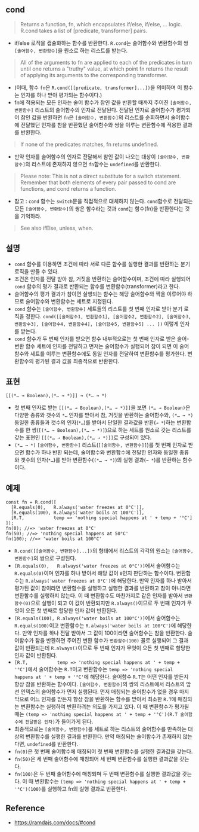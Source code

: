 ## cond
> Returns a function, fn, which encapsulates if/else, if/else, ... logic. R.cond takes a list of [predicate, transformer] pairs.
- if/else 로직을 캡슐화하는 함수를 반환한다. `R.cond`는 술어함수와 변환함수의 쌍 `[술어함수, 변환함수]`을 원소로 하는 리스트를 받는다.
> All of the arguments to fn are applied to each of the predicates in turn until one returns a "truthy" value, at which point fn returns the result of applying its arguments to the corresponding transformer.
- (이때, 함수 `fn`은 `R.cond([[predicate, transformer]...])`을 의미하며 이 함수는 인자를 하나 받아 평가되는 함수이다.)
- fn에 적용되는 모든 인자는 술어 함수가 참인 값을 반환할 때까지 주어진 `[술어함수, 변환함수]` 리스트의 술어함수의 인자로 전달된다. 전달된 인자로 술어함수가 평가되어 참인 값을 반환하면 `fn`은 `[술어함수, 변환함수]`의 리스트를 순회하면서 술어함수에 전달했던 인자를 참을 반환했던 술어함수와 쌍을 이루는 변환함수에 적용한 결과를 반환한다.
> If none of the predicates matches, fn returns undefined.
- 만약 인자를 술어함수의 인자로 전달해서 참인 값이 나오는 대상이 `[술어함수, 변환함수]`의 리스트에 존재하지 않으면 `fn`함수는 `undefined`를 반환한다.
> Please note: This is not a direct substitute for a switch statement. Remember that both elements of every pair passed to cond are functions, and cond returns a function.
- 참고 : `cond` 함수는 `switch`문을 직접적으로 대체하지 않는다. `cond`함수로 전달되는 모든 `[술어함수, 변환함수]`의 쌍은 함수라는 것과 `cond`는 함수(fn)을 반환한다는 것을 기억하라.

> See also ifElse, unless, when.

## 설명
- `cond` 함수를 이용하면 조건에 따라 서로 다른 함수를 실행한 결과를 반환하는 분기 로직을 만들 수 있다.
- 조건은 인자를 전달 받아 참, 거짓을 반환하는 술어함수이며, 조건에 따라 실행되어 `cond` 함수의 평가 결과로 반환되는 함수를 변환함수(transformer)라고 한다.
- 술어함수의 평가 결과가 참이면 실행되는 함수는 해당 술어함수와 짝을 이루어야 하므로 술어함수와 변환함수는 세트로 지정된다.
- `cond` 함수는 `[술어함수, 변환함수]` 세트들의 리스트를 첫 번째 인자로 받아 분기 로직을 정한다. `cond([[술어함수1, 변환함수1], [술어함수2, 변환함수2], [술어함수3, 변환함수3], [술어함수4, 변환함수4], [술어함수5, 변환함수5] ... ])` 이렇게 인자를 받는다.
- `cond` 함수가 두 번째 인자를 받으면 함수 내부적으로는 첫 번째 인자로 받은 술어-변환 함수 세트에 인자를 전달하고 먼저는 술어함수가 실행되어 참이 되면 이 술어함수와 세트를 이루는 변환함수에도 동일 인자를 전달하여 변환함수를 평가한다. 변환함수의 평가된 결과 값을 최종적으로 반환한다.

## 표현
```
[[(*… → Boolean),(*… → *)]] → (*… → *)
```
- 첫 번째 인자로 받는 `[[(*… → Boolean),(*… → *)]]`을 보면 `(*… → Boolean)`은 다양한 종류와 갯수의 `*…` 인자를 받아서 참, 거짓을 반환하는 술어함수와, `(*… → *)` 동일한 종류들과 갯수의 인자(`*…`)를 받아서 단일한 결과값을 반환(`→ *`)하는 변환함수를 한 쌍(`[(*… → Boolean),(*… → *)]`)으로 하는 세트를 원소로 갖는 리스트를 갖는 표현인 `[[(*… → Boolean),(*… → *)]]`로 구성되어 있다.
- `(*… → *)` `[술어함수, 변환함수]` 리스트(`[[술어함수, 변환함수]]`)를 첫 번째 인자로 받으면 함수가 하나 반환 되는데, 술어함수와 변환함수에 전달한 인자와 동일한 종류와 갯수의 인자(`*…`)를 받아 변환함수(`(*… → *)`)의 실행 결과(`→ *`)를 반환하는 함수이다.

## 예제
```
const fn = R.cond([
  [R.equals(0),   R.always('water freezes at 0°C')],
  [R.equals(100), R.always('water boils at 100°C')],
  [R.T,           temp => 'nothing special happens at ' + temp + '°C']
]);
fn(0); //=> 'water freezes at 0°C'
fn(50); //=> 'nothing special happens at 50°C'
fn(100); //=> 'water boils at 100°C'
```
- `R.cond([[술어함수, 변환함수]...])`의 형태에서 리스트의 각각의 원소는 `[술어함수, 변환함수]`의 쌍으로 구성된다.
- `[R.equals(0),   R.always('water freezes at 0°C')]`에서 술어함수는 `R.equals(0)`이며 인자를 하나 받아서 해당 값이 `0`인지 판단하는 함수이다. 변환함수는 `R.always('water freezes at 0°C')`에 해당한다. 만약 인자를 하나 받아서 평가된 값이 참이라면 변환함수를 실행하고 실행한 결과를 반환하고 참이 아니라면 변환함수를 실행하지 않는다. 이 때 변환함수도 마찬가지로 같은 인자를 받아서 `변환함수(0)`으로 실행이 되고 이 값이 반환되지만 `R.always()`이므로 두 번째 인자가 무엇이 오든 첫 번째로 할당한 인자 값이 반환된다.
- `[R.equals(100), R.always('water boils at 100°C')]`에서 술어함수는 `R.equals(100)`이고 변환함수는 `R.always('water boils at 100°C')`에 해당한다. 만약 인자를 하나 전달 받아서 그 값이 100이라면 술어함수는 참을 반환한다. 술어함수가 참을 반환하면 주어진 변환 함수가 `변환함수(100)` 꼴로 실행되어 그 결과 값이 반환되는데 `R.always()`이므로 두 번째 인자가 무엇이 오든 첫 번째로 할당한 인자 값이 반환된다.
- `[R.T,           temp => 'nothing special happens at ' + temp + '°C']`에서 술어함수는 `R.T`이고 변환함수는 `temp => 'nothing special happens at ' + temp + '°C'`에 해당한다. 술어함수 `R.T`는 어떤 인자를 받든지 항상 참을 반환하는 함수이다. `[술어함수, 변환함수]`의 쌍의 리스트에서 리스트의 앞선 인덱스의 술어함수가 먼저 실행된다. 먼저 매칭되는 술어함수가 없을 경우 마지막으로 어느 인자를 받든지 항상 참을 반환하는 함수를 받아서 최소한 `R.T`에 매칭되는 변환함수는 실행하여 반환하려는 의도를 가지고 있다. 이 때 변환함수가 평가될 때는 `(temp => 'nothing special happens at ' + temp + '°C')(R.T 술어함수에 전달받은 인자)`가 들어가게 된다.
- 최종적으로는 `[술어함수, 변환함수]`를 세트로 하는 리스트의 술어함수를 만족하는 대상의 변환함수를 실행한 결과를 반환한다. 만약 매칭되는 술어함수가 존재하지 않는다면, `undefined`를 반환한다.
- `fn(0)`은 첫 번째 술어함수에 매칭되어 첫 번째 변환함수를 실행한 결과값을 갖는다.
- `fn(50)`은 세 번째 술어함수에 매칭되어 세 번째 변환함수를 실행한 결과값을 갖는다.
- `fn(100)`은 두 번째 술어함수에 매칭되며 두 번째 변환함수를 실행한 결과값을 갖는다. 이 때 변환함수는 `(temp => 'nothing special happens at ' + temp + '°C')(100)`를 실행하고 fn의 실행 결과로 반환한다.

## Reference
- https://ramdajs.com/docs/#cond
